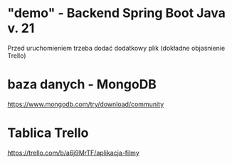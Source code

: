 # "demo" - Backend Spring Boot Java v. 21

Przed uruchomieniem trzeba dodać dodatkowy plik (dokładne objaśnienie Trello)

# baza danych - MongoDB
https://www.mongodb.com/try/download/community

# Tablica Trello
https://trello.com/b/a6j9MrTF/aplikacja-filmy